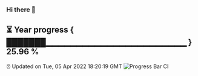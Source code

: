 ### Hi there 👋
⏳ Year progress { ███████▁▁▁▁▁▁▁▁▁▁▁▁▁▁▁▁▁▁▁▁▁▁▁ } 25.96 %
---
⏰ Updated on Tue, 05 Apr 2022 18:20:19 GMT
![Progress Bar CI](https://github.com/liununu/liununu/workflows/Progress%20Bar%20CI/badge.svg)
